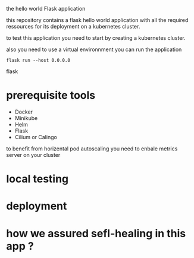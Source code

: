 the hello world Flask application

this repository contains a flask hello world application with all the required ressources for its deployment on a kubernetes cluster.

to test this application you need to start by creating a kubernetes cluster.

also you need to use a virtual environnment
you can run the application

```
flask run --host 0.0.0.0 
```

flask

# prerequisite tools

- Docker
- Minikube
- Helm
- Flask
- Cilium or Calingo

to benefit from horizental pod autoscaling you need to enbale metrics server on your cluster

# local testing

# deployment

# how we assured sefl-healing in this app ?
